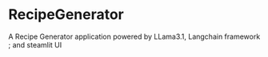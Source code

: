 # RecipeGenerator
A Recipe Generator application powered by LLama3.1, 
Langchain framework ; and steamlit UI
